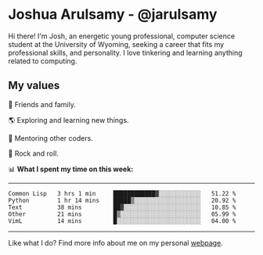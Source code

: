 # Joshua Arulsamy - @jarulsamy

Hi there! I'm Josh, an energetic young professional, computer science student at the University of Wyoming, seeking a career that fits my professional skills, and personality. I love tinkering and learning anything related to computing.

## My values

:yellow_heart: Friends and family.

:earth_americas: Exploring and learning new things.

:book: Mentoring other coders.

:guitar: Rock and roll.

:bar_chart: **What I spent my time on this week:**

------
<!--START_SECTION:waka-->
```text
Common Lisp   3 hrs 1 min     ████████████▓░░░░░░░░░░░░   51.22 % 
Python        1 hr 14 mins    █████▒░░░░░░░░░░░░░░░░░░░   20.92 % 
Text          38 mins         ██▓░░░░░░░░░░░░░░░░░░░░░░   10.85 % 
Other         21 mins         █▒░░░░░░░░░░░░░░░░░░░░░░░   05.99 % 
VimL          14 mins         █░░░░░░░░░░░░░░░░░░░░░░░░   04.00 % 
```
<!--END_SECTION:waka-->
------

Like what I do? Find more info about me on my personal [webpage](https://arulsamy.me).
